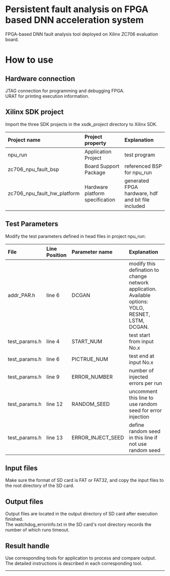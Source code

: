 Persistent fault analysis on FPGA based DNN acceleration system
========================
FPGA-based DNN fault analysis tool deployed on Xilinx ZC706 evaluation board.

# How to use

## Hardware connection

JTAG connection for programming and debugging FPGA.  
URAT for printing execution information.

## Xilinx SDK project

Import the three SDK projects in the xsdk_project directory to Xilinx SDK.

| Project name | Project property | Explanation |
|:-- |:-- |:-- |
| npu_run | Application Project | test program |
| zc706_npu_fault_bsp | Board Support Package | referenced BSP for npu_run |
| zc706_npu_fault_hw_platform | Hardware platform specification | generated FPGA hardware, hdf and bit file included |

## Test Parameters

Modify the test parameters defined in head files in project npu_run:

| File | Line Position | Parameter name | Explanation |
|:-- |:-- |:-- |:-- |
| addr_PAR.h | line 6 | DCGAN | modify this defination to change network application. Available options: YOLO, RESNET, LSTM, DCGAN. |
| test_params.h | line 4 | START_NUM | test start from input No.x |
| test_params.h | line 6 | PICTRUE_NUM | test end at input No.x |
| test_params.h | line 9 | ERROR_NUMBER | number of injected errors per run |
| test_params.h | line 12 | RANDOM_SEED | uncomment this line to use random seed for error injection |
| test_params.h | line 13 | ERROR_INJECT_SEED | define random seed in this line if not use random seed |

## Input files

Make sure the format of SD card is FAT or FAT32, and copy the input files to the root directory of the SD card.

## Output files

Output files are located in the output directory of SD card after execution finished.  
The watchdog_errorinfo.txt in the SD card's root directory records the number of which runs timeout.

## Result handle

Use corresponding tools for application to process and compare output. The detailed instructions is described in each corresponding tool.

----------------------------------------
